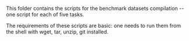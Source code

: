 This folder contains the scripts for the benchmark datasets compilation -- one script for each of five tasks.

The requirements of these scripts are basic: one needs to run them from the shell with wget, tar, unzip, git installed.
